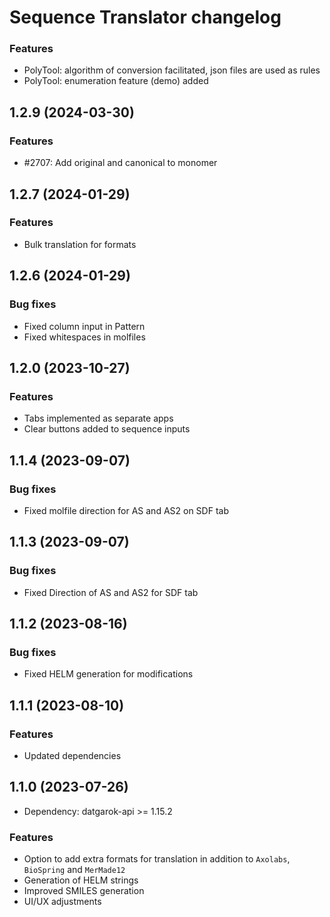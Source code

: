 # Sequence Translator changelog

### Features

* PolyTool: algorithm of conversion facilitated, json files are used as rules
* PolyTool: enumeration feature (demo) added

## 1.2.9 (2024-03-30)

### Features

* #2707: Add original and canonical to monomer

## 1.2.7 (2024-01-29)

### Features

* Bulk translation for formats

## 1.2.6 (2024-01-29)

### Bug fixes

* Fixed column input in Pattern
* Fixed whitespaces in molfiles

## 1.2.0 (2023-10-27)

### Features

* Tabs implemented as separate apps
* Clear buttons added to sequence inputs

## 1.1.4 (2023-09-07)

### Bug fixes

* Fixed molfile direction for AS and AS2 on SDF tab

## 1.1.3 (2023-09-07)

### Bug fixes

* Fixed Direction of AS and AS2 for SDF tab

## 1.1.2 (2023-08-16)

### Bug fixes

* Fixed HELM generation for modifications

## 1.1.1 (2023-08-10)

### Features

* Updated dependencies

## 1.1.0 (2023-07-26)

* Dependency: datgarok-api >= 1.15.2

### Features

* Option to add extra formats for translation in addition to `Axolabs`, `BioSpring` and `MerMade12`
* Generation of HELM strings
* Improved SMILES generation
* UI/UX adjustments
